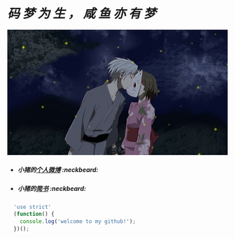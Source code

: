 # ***码 梦 为 生 ， 咸 鱼 亦 有 梦*** 



![](https://github.com/195286381/XzSayHi/blob/master/images/The-light-of-the-fireflies-forest/yhzs_01.jpg)

[简书url]: http://www.jianshu.com/users/36fa4b692d28/latest_articles

* ##### 小猪的[个人微博](http://weibo.com/u/2677921823) :neckbeard:

* ##### 小猪的[简书][简书url] :neckbeard:

```javascript
  'use strict'
  (function() {
    console.log('welcome to my github!');
  })();
```

